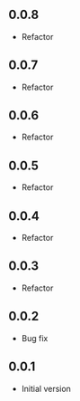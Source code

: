 ## 0.0.8

-   Refactor

## 0.0.7

-   Refactor

## 0.0.6

-   Refactor

## 0.0.5

-   Refactor

## 0.0.4

-   Refactor

## 0.0.3

-   Refactor

## 0.0.2

-   Bug fix

## 0.0.1

-   Initial version
